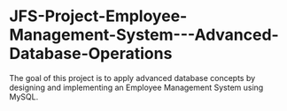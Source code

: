 # JFS-Project-Employee-Management-System---Advanced-Database-Operations
The goal of this project is to apply advanced database concepts by designing and implementing an Employee Management System using MySQL. 
